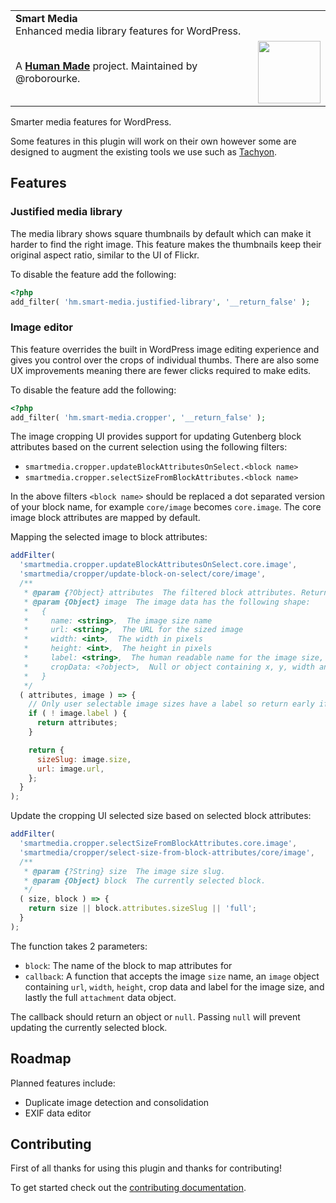 <table width="100%">
	<tr>
		<td align="left" width="70">
			<strong>Smart Media</strong><br />
			Enhanced media library features for WordPress.
		</td>
		<td align="right" width="20%">
		</td>
	</tr>
	<tr>
		<td>
			A <strong><a href="https://hmn.md/">Human Made</a></strong> project. Maintained by @roborourke.
		</td>
		<td align="center">
			<img src="https://humanmade.com/uploads/2025/01/HM-red-square.svg" width="100" />
		</td>
	</tr>
</table>

Smarter media features for WordPress.

Some features in this plugin will work on their own however some are designed to augment the existing tools we use such as [Tachyon](https://github.com/humanmade/tachyon).

## Features

### Justified media library

The media library shows square thumbnails by default which can make it harder to find the right image. This feature makes the thumbnails keep their original aspect ratio, similar to the UI of Flickr.

To disable the feature add the following:

```php
<?php
add_filter( 'hm.smart-media.justified-library', '__return_false' );
```

### Image editor

This feature overrides the built in WordPress image editing experience and gives you control over the crops of individual thumbs. There are also some UX improvements meaning there are fewer clicks required to make edits.

To disable the feature add the following:

```php
<?php
add_filter( 'hm.smart-media.cropper', '__return_false' );
```

The image cropping UI provides support for updating Gutenberg block attributes based on the current selection using the following filters:

- `smartmedia.cropper.updateBlockAttributesOnSelect.<block name>`
- `smartmedia.cropper.selectSizeFromBlockAttributes.<block name>`

In the above filters `<block name>` should be replaced a dot separated version of your block name, for example `core/image` becomes `core.image`. The core image block attributes are mapped by default.

Mapping the selected image to block attributes:

```js
addFilter(
  'smartmedia.cropper.updateBlockAttributesOnSelect.core.image',
  'smartmedia/cropper/update-block-on-select/core/image',
  /**
   * @param {?Object} attributes  The filtered block attributes. Return null to bypass updating.
   * @param {Object} image  The image data has the following shape:
   *   {
   *     name: <string>,  The image size name
   *     url: <string>,  The URL for the sized image
   *     width: <int>,  The width in pixels
   *     height: <int>,  The height in pixels
   *     label: <string>,  The human readable name for the image size, only present for user selectable sizes
   *     cropData: <?object>,  Null or object containing x, y, width and height properties
   *   }
   */
  ( attributes, image ) => {
    // Only user selectable image sizes have a label so return early if this is missing.
    if ( ! image.label ) {
      return attributes;
    }

    return {
      sizeSlug: image.size,
      url: image.url,
    };
  }
);
```

Update the cropping UI selected size based on selected block attributes:

```js
addFilter(
  'smartmedia.cropper.selectSizeFromBlockAttributes.core.image',
  'smartmedia/cropper/select-size-from-block-attributes/core/image',
  /**
   * @param {?String} size  The image size slug.
   * @param {Object} block  The currently selected block.
   */
  ( size, block ) => {
    return size || block.attributes.sizeSlug || 'full';
  }
);
```

The function takes 2 parameters:

- `block`: The name of the block to map attributes for
- `callback`: A function that accepts the image `size` name, an `image` object containing `url`, `width`, `height`, crop data and label for the image size, and lastly the full `attachment` data object.

The callback should return an object or `null`. Passing `null` will prevent updating the currently selected block.

## Roadmap

Planned features include:

- Duplicate image detection and consolidation
- EXIF data editor

## Contributing

First of all thanks for using this plugin and thanks for contributing!

To get started check out the [contributing documentation](./CONTRIBUTING.md).
